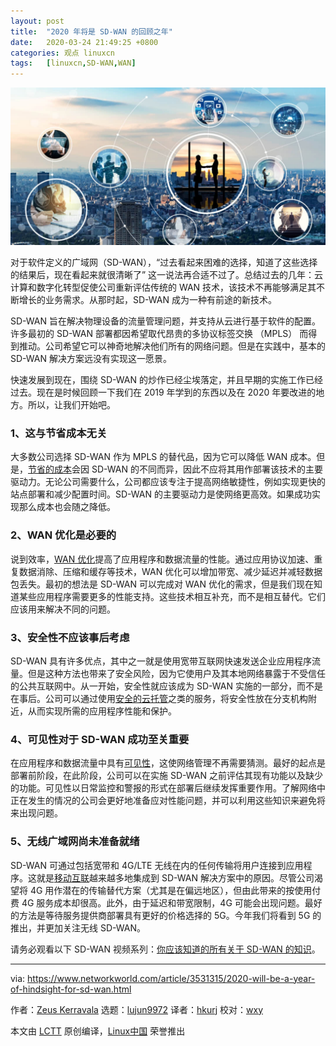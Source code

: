 ```yaml
---
layout: post
title:	"2020 年将是 SD-WAN 的回顾之年"
date:	2020-03-24 21:49:25 +0800 
categories:	观点 linuxcn 
tags:	[linuxcn,SD-WAN,WAN]
---
```



![](/Asserts/Images/album/202003/24/214846icn2ug1722m7nfm7.jpg)


对于软件定义的广域网（SD-WAN），“过去看起来困难的选择，知道了这些选择的结果后，现在看起来就很清晰了” 这一说法再合适不过了。总结过去的几年：云计算和数字化转型促使公司重新评估传统的 WAN 技术，该技术不再能够满足其不断增长的业务需求。从那时起，SD-WAN 成为一种有前途的新技术。


SD-WAN 旨在解决物理设备的流量管理问题，并支持从云进行基于软件的配置。许多最初的 SD-WAN 部署都因希望取代昂贵的多协议标签交换 （MPLS） 而得到推动。公司希望它可以神奇地解决他们所有的网络问题。但是在实践中，基本的 SD-WAN 解决方案远没有实现这一愿景。


快速发展到现在，围绕 SD-WAN 的炒作已经尘埃落定，并且早期的实施工作已经过去。现在是时候回顾一下我们在 2019 年学到的东西以及在 2020 年要改进的地方。所以，让我们开始吧。


### 1、这与节省成本无关


大多数公司选择 SD-WAN 作为 MPLS 的替代品，因为它可以降低 WAN 成本。但是，[节省的成本](https://blog.silver-peak.com/to-maximize-the-value-of-sd-wan-look-past-hardware-savings)会因 SD-WAN 的不同而异，因此不应将其用作部署该技术的主要驱动力。无论公司需要什么，公司都应该专注于提高网络敏捷性，例如实现更快的站点部署和减少配置时间。SD-WAN 的主要驱动力是使网络更高效。如果成功实现那么成本也会随之降低。


### 2、WAN 优化是必要的


说到效率，[WAN 优化](https://blog.silver-peak.com/sd-wan-vs-wan-optimization)提高了应用程序和数据流量的性能。通过应用协议加速、重复数据消除、压缩和缓存等技术，WAN 优化可以增加带宽、减少延迟并减轻数据包丢失。最初的想法是 SD-WAN 可以完成对 WAN 优化的需求，但是我们现在知道某些应用程序需要更多的性能支持。这些技术相互补充，而不是相互替代。它们应该用来解决不同的问题。


### 3、安全性不应该事后考虑


SD-WAN 具有许多优点，其中之一就是使用宽带互联网快速发送企业应用程序流量。但是这种方法也带来了安全风险，因为它使用户及其本地网络暴露于不受信任的公共互联网中。从一开始，安全性就应该成为 SD-WAN 实施的一部分，而不是在事后。公司可以通过使用[安全的云托管](https://blog.silver-peak.com/sd-wans-enable-scalable-local-internet-breakout-but-pose-security-risk)之类的服务，将安全性放在分支机构附近，从而实现所需的应用程序性能和保护。


### 4、可见性对于 SD-WAN 成功至关重要


在应用程序和数据流量中具有[可见性](https://blog.silver-peak.com/know-the-true-business-drivers-for-sd-wan)，这使网络管理不再需要猜测。最好的起点是部署前阶段，在此阶段，公司可以在实施 SD-WAN 之前评估其现有功能以及缺少的功能。可见性以日常监控和警报的形式在部署后继续发挥重要作用。了解网络中正在发生的情况的公司会更好地准备应对性能问题，并可以利用这些知识来避免将来出现问题。


### 5、无线广域网尚未准备就绪


SD-WAN 可通过包括宽带和 4G/LTE 无线在内的任何传输将用户连接到应用程序。这就是[移动互联](https://blog.silver-peak.com/mobility-and-sd-wan-part-1-sd-wan-with-4g-lte-is-a-reality)越来越多地集成到 SD-WAN 解决方案中的原因。尽管公司渴望将 4G 用作潜在的传输替代方案（尤其是在偏远地区），但由此带来的按使用付费 4G 服务成本却很高。此外，由于延迟和带宽限制，4G 可能会出现问题。最好的方法是等待服务提供商部署具有更好的价格选择的 5G。今年我们将看到 5G 的推出，并更加关注无线 SD-WAN。


请务必观看以下 SD-WAN 视频系列：[你应该知道的所有关于 SD-WAN 的知识](https://www.silver-peak.com/everything-you-need-to-know-about-sd-wan)。




---


via: <https://www.networkworld.com/article/3531315/2020-will-be-a-year-of-hindsight-for-sd-wan.html>


作者：[Zeus Kerravala](https://www.networkworld.com/author/Zeus-Kerravala/) 选题：[lujun9972](https://github.com/lujun9972) 译者：[hkurj](https://github.com/hkurj) 校对：[wxy](https://github.com/wxy)


本文由 [LCTT](https://github.com/LCTT/TranslateProject) 原创编译，[Linux中国](https://linux.cn/) 荣誉推出
